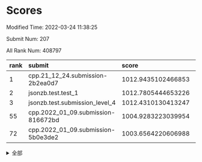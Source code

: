 # Scores

Modified Time: 2022-03-24 11:38:25

Submit Num: 207

All Rank Num: 408797

| rank |               submit               |       score        |       sigma        | pk_num |
| :--- | :--------------------------------- | :----------------- | :----------------- | :----- |
| 1    | cpp.21_12_24.submission-2b2ea0d7   | 1012.9435102466853 | 0.7945375369957234 | 7903   |
| 2    | jsonzb.test.test_1                 | 1012.7805444653226 | 0.7777550617554692 | 7904   |
| 3    | jsonzb.test.submission_level_4     | 1012.4310130413247 | 0.7861307019052    | 7905   |
| 55   | cpp.2022_01_09.submission-816672bd | 1004.9283223039954 | 0.7291883462908995 | 7897   |
| 72   | cpp.2022_01_09.submission-5b0e3de2 | 1003.6564220606988 | 0.7054272274081356 | 7901   |


<details>
<summary>全部</summary>

| rank |                 submit                 |       score        |       sigma        | pk_num |
| :--- | :------------------------------------- | :----------------- | :----------------- | :----- |
| 1    | cpp.21_12_24.submission-2b2ea0d7       | 1012.9435102466853 | 0.7945375369957234 | 7903   |
| 2    | jsonzb.test.test_1                     | 1012.7805444653226 | 0.7777550617554692 | 7904   |
| 3    | jsonzb.test.submission_level_4         | 1012.4310130413247 | 0.7861307019052    | 7905   |
| 4    | gobigger.level_3.submission_level_3_49 | 1011.3672981231265 | 0.7659178666215394 | 7898   |
| 5    | gobigger.level_3.submission_level_3_24 | 1011.106159406966  | 0.7795123201306448 | 7900   |
| 6    | gobigger.level_3.submission_level_3_19 | 1011.0182079506417 | 0.7724497576933468 | 7900   |
| 7    | gobigger.level_3.submission_level_3_20 | 1010.982632174855  | 0.7436364951999399 | 7903   |
| 8    | gobigger.level_3.submission_level_3_22 | 1010.7849055973433 | 0.7744448819155167 | 7900   |
| 9    | gobigger.level_3.submission_level_3_33 | 1010.7739074218829 | 0.7807526375135214 | 7899   |
| 10   | gobigger.level_3.submission_level_3_28 | 1010.7507445985373 | 0.7636041895355169 | 7897   |
| 11   | gobigger.level_3.submission_level_3_38 | 1010.7428974025499 | 0.7889991503815998 | 7903   |
| 12   | gobigger.level_3.submission_level_3_27 | 1010.6882292450762 | 0.7859968206494231 | 7895   |
| 13   | gobigger.level_3.submission_level_3_12 | 1010.63340695833   | 0.7452089988727894 | 7897   |
| 14   | gobigger.level_3.submission_level_3_25 | 1010.6192476897518 | 0.7632348021870649 | 7902   |
| 15   | gobigger.level_3.submission_level_3_18 | 1010.5892078637361 | 0.7588325854449404 | 7900   |
| 16   | gobigger.level_3.submission_level_3_29 | 1010.4503578529059 | 0.7565241670154246 | 7899   |
| 17   | gobigger.level_3.submission_level_3_0  | 1010.4235272377069 | 0.753388490918692  | 7893   |
| 18   | gobigger.level_3.submission_level_3_16 | 1010.3365671787644 | 0.772584122763448  | 7900   |
| 19   | gobigger.level_3.submission_level_3_15 | 1010.2989514212285 | 0.7645065902291968 | 7893   |
| 20   | gobigger.level_3.submission_level_3_1  | 1010.2618202832717 | 0.7888581026872266 | 7898   |
| 21   | gobigger.level_3.submission_level_3_5  | 1010.191913076206  | 0.7440697914822765 | 7898   |
| 22   | gobigger.level_3.submission_level_3_47 | 1010.1783651014371 | 0.7614281905802524 | 7903   |
| 23   | gobigger.level_3.submission_level_3_8  | 1010.1720905935642 | 0.7407007838006175 | 7898   |
| 24   | gobigger.level_3.submission_level_3_2  | 1010.1692732210911 | 0.7616636235873157 | 7903   |
| 25   | gobigger.level_3.submission_level_3_48 | 1010.1504121943891 | 0.7513716565650876 | 7901   |
| 26   | gobigger.level_3.submission_level_3_21 | 1010.0392450763826 | 0.7652013131997745 | 7903   |
| 27   | gobigger.level_3.submission_level_3_36 | 1010.0207522660857 | 0.7610324324292519 | 7901   |
| 28   | gobigger.level_3.submission_level_3_42 | 1009.951459580816  | 0.7607918386686455 | 7901   |
| 29   | gobigger.level_3.submission_level_3_34 | 1009.9473965009622 | 0.7790959940080036 | 7905   |
| 30   | gobigger.level_3.submission_level_3_11 | 1009.9249012196046 | 0.740250322282013  | 7900   |
| 31   | gobigger.level_3.submission_level_3_39 | 1009.9183976913278 | 0.740613694911119  | 7903   |
| 32   | gobigger.level_3.submission_level_3_26 | 1009.8488657222006 | 0.766073182226798  | 7901   |
| 33   | gobigger.level_3.submission_level_3_45 | 1009.8472003372622 | 0.7357580287069566 | 7894   |
| 34   | gobigger.level_3.submission_level_3_43 | 1009.7158845365535 | 0.7449101893959321 | 7903   |
| 35   | gobigger.level_3.submission_level_3_6  | 1009.5705626631548 | 0.7519615560491975 | 7901   |
| 36   | gobigger.level_3.submission_level_3_31 | 1009.4177632119879 | 0.7500823794489114 | 7897   |
| 37   | gobigger.level_3.submission_level_3_46 | 1009.3786268096661 | 0.7528154242681818 | 7900   |
| 38   | gobigger.level_3.submission_level_3_17 | 1009.2606202328514 | 0.7534019852315378 | 7902   |
| 39   | gobigger.level_3.submission_level_3_4  | 1009.1758640663049 | 0.7316985090503799 | 7898   |
| 40   | gobigger.level_3.submission_level_3_37 | 1009.1270328027236 | 0.748319239986459  | 7900   |
| 41   | gobigger.level_3.submission_level_3_14 | 1009.0884586081087 | 0.7551702692987704 | 7903   |
| 42   | gobigger.level_3.submission_level_3_13 | 1009.0578839134962 | 0.7610654579871327 | 7897   |
| 43   | gobigger.level_3.submission_level_3_7  | 1009.0408355334655 | 0.7517607976173882 | 7902   |
| 44   | gobigger.level_3.submission_level_3_23 | 1009.0396473051242 | 0.7408151988017776 | 7898   |
| 45   | gobigger.level_3.submission_level_3_41 | 1008.9748789638832 | 0.7441136932735315 | 7897   |
| 46   | gobigger.level_3.submission_level_3_44 | 1008.9648808490684 | 0.7606293876977196 | 7894   |
| 47   | gobigger.level_3.submission_level_3_3  | 1008.8782785343565 | 0.7501314346028489 | 7899   |
| 48   | gobigger.level_3.submission_level_3_40 | 1008.6553737688869 | 0.7452305226837281 | 7903   |
| 49   | gobigger.level_3.submission_level_3_30 | 1008.6127711284005 | 0.7394956728060005 | 7902   |
| 50   | gobigger.level_3.submission_level_3_9  | 1008.5260949967555 | 0.7511252804080626 | 7898   |
| 51   | gobigger.level_3.submission_level_3_35 | 1008.2903237891024 | 0.7212433557163452 | 7900   |
| 52   | gobigger.level_3.submission_level_3_32 | 1008.0250806504332 | 0.7327180976688894 | 7901   |
| 53   | gobigger.level_3.submission_level_3_10 | 1007.8509334481245 | 0.7558361825283958 | 7901   |
| 54   | gobigger.level_1.submission_level_1_12 | 1004.968060001074  | 0.7266267418229175 | 7902   |
| 55   | cpp.2022_01_09.submission-816672bd     | 1004.9283223039954 | 0.7291883462908995 | 7897   |
| 56   | gobigger.level_1.submission_level_1_49 | 1004.8695936509031 | 0.7053445995517236 | 7899   |
| 57   | gobigger.level_1.submission_level_1_11 | 1004.8385194849823 | 0.7175585372321138 | 7900   |
| 58   | gobigger.level_1.submission_level_1_2  | 1004.7454662414758 | 0.7118521168922645 | 7904   |
| 59   | gobigger.level_1.submission_level_1_21 | 1004.6124940008391 | 0.7212246691294526 | 7896   |
| 60   | gobigger.level_1.submission_level_1_14 | 1004.4971681770493 | 0.7183230794727794 | 7903   |
| 61   | gobigger.level_1.submission_level_1_40 | 1004.472474747054  | 0.7216402061702447 | 7901   |
| 62   | gobigger.level_1.submission_level_1_30 | 1004.2255283205649 | 0.7150922248469199 | 7902   |
| 63   | gobigger.level_1.submission_level_1_3  | 1004.2137433175151 | 0.7127228741669843 | 7897   |
| 64   | gobigger.level_1.submission_level_1_13 | 1004.1786383999114 | 0.7285466725823485 | 7897   |
| 65   | gobigger.level_1.submission_level_1_37 | 1004.1586824996333 | 0.7210586066019026 | 7901   |
| 66   | gobigger.level_1.submission_level_1_38 | 1004.0874742592273 | 0.7119767993370246 | 7896   |
| 67   | gobigger.level_1.submission_level_1_47 | 1003.9091486343399 | 0.7189783292415203 | 7897   |
| 68   | gobigger.level_1.submission_level_1_10 | 1003.8805072191672 | 0.7090917575208356 | 7905   |
| 69   | gobigger.level_1.submission_level_1_41 | 1003.8314066300527 | 0.7035261637504039 | 7900   |
| 70   | gobigger.level_1.submission_level_1_48 | 1003.7847572185856 | 0.7230203117387225 | 7898   |
| 71   | gobigger.level_1.submission_level_1_6  | 1003.7357486420777 | 0.6996119803163678 | 7900   |
| 72   | cpp.2022_01_09.submission-5b0e3de2     | 1003.6564220606988 | 0.7054272274081356 | 7901   |
| 73   | gobigger.level_1.submission_level_1_5  | 1003.6411756510897 | 0.7191532824832978 | 7903   |
| 74   | gobigger.level_1.submission_level_1_1  | 1003.557476882856  | 0.7048487071710884 | 7901   |
| 75   | gobigger.level_1.submission_level_1_46 | 1003.5274820732778 | 0.7159114185899488 | 7900   |
| 76   | gobigger.level_1.submission_level_1_19 | 1003.4921622492698 | 0.7138340625428627 | 7901   |
| 77   | gobigger.level_1.submission_level_1_36 | 1003.4913551782316 | 0.7112580194448924 | 7901   |
| 78   | gobigger.level_1.submission_level_1_20 | 1003.4285291344506 | 0.7253680970249733 | 7901   |
| 79   | gobigger.level_1.submission_level_1_17 | 1003.4119690702328 | 0.7195129899511438 | 7895   |
| 80   | gobigger.level_1.submission_level_1_26 | 1003.3779337170524 | 0.7168073535808374 | 7903   |
| 81   | gobigger.level_1.submission_level_1_9  | 1003.352270104404  | 0.7102974101215546 | 7901   |
| 82   | gobigger.level_1.submission_level_1_24 | 1003.3442931619942 | 0.7117716195760837 | 7899   |
| 83   | gobigger.level_1.submission_level_1_29 | 1003.2642048658075 | 0.7251969689402449 | 7902   |
| 84   | gobigger.level_1.submission_level_1_34 | 1003.2633499026641 | 0.7131840296530864 | 7900   |
| 85   | gobigger.level_1.submission_level_1_4  | 1003.1873002888834 | 0.7045045117614126 | 7897   |
| 86   | gobigger.level_1.submission_level_1_7  | 1003.1819900986125 | 0.6957047052507902 | 7903   |
| 87   | gobigger.level_1.submission_level_1_42 | 1003.1349704936899 | 0.7071624828551677 | 7899   |
| 88   | gobigger.level_1.submission_level_1_32 | 1003.0977814222504 | 0.7059281086302704 | 7896   |
| 89   | gobigger.level_1.submission_level_1_44 | 1003.0444686343174 | 0.7148744487776661 | 7900   |
| 90   | gobigger.level_1.submission_level_1_16 | 1003.0046679229446 | 0.708013686151008  | 7896   |
| 91   | gobigger.level_1.submission_level_1_43 | 1002.9564357760756 | 0.7137228242565586 | 7899   |
| 92   | gobigger.level_1.submission_level_1_8  | 1002.9243030978427 | 0.7224274353576198 | 7902   |
| 93   | gobigger.level_1.submission_level_1_39 | 1002.919522543169  | 0.7305222081213815 | 7896   |
| 94   | gobigger.level_1.submission_level_1_25 | 1002.8050728499791 | 0.7185585583905257 | 7900   |
| 95   | gobigger.level_1.submission_level_1_18 | 1002.7366283260023 | 0.717761481388198  | 7901   |
| 96   | gobigger.level_1.submission_level_1_15 | 1002.6676361227408 | 0.7312431463984376 | 7889   |
| 97   | gobigger.level_1.submission_level_1_22 | 1002.6267224617636 | 0.6927248545984298 | 7899   |
| 98   | gobigger.level_1.submission_level_1_35 | 1002.5993820615512 | 0.7233985305216961 | 7900   |
| 99   | gobigger.level_1.submission_level_1_45 | 1002.4538593596438 | 0.7087196575653322 | 7898   |
| 100  | gobigger.level_1.submission_level_1_31 | 1002.4351469592158 | 0.7047495285246859 | 7898   |
| 101  | gobigger.level_1.submission_level_1_27 | 1002.2904159162034 | 0.7083246135562329 | 7901   |
| 102  | gobigger.level_1.submission_level_1_0  | 1002.2773480833182 | 0.7113755345107867 | 7901   |
| 103  | gobigger.level_1.submission_level_1_23 | 1001.8265280933269 | 0.7127627692207102 | 7905   |
| 104  | gobigger.level_1.submission_level_1_28 | 1001.7339452665917 | 0.6966885870588532 | 7897   |
| 105  | gobigger.level_1.submission_level_1_33 | 1001.1436968133419 | 0.7067469222454289 | 7898   |
| 106  | gobigger.random.submission_random_18   | 997.1876016610948  | 0.7122176690238449 | 7902   |
| 107  | gobigger.random.submission_random_6    | 997.0758900658179  | 0.7099554789933025 | 7896   |
| 108  | gobigger.random.submission_random_33   | 997.0269917244241  | 0.7074217911054356 | 7899   |
| 109  | gobigger.random.submission_random_4    | 996.9910084398401  | 0.7175783258681048 | 7895   |
| 110  | gobigger.random.submission_random_19   | 996.927765661709   | 0.7083965995991383 | 7900   |
| 111  | gobigger.random.submission_random_37   | 996.8603767789895  | 0.7047682453363938 | 7901   |
| 112  | gobigger.random.submission_random_40   | 996.8357195794248  | 0.715132512741522  | 7896   |
| 113  | gobigger.random.submission_random_30   | 996.7925842757759  | 0.7097213478925576 | 7899   |
| 114  | gobigger.random.submission_random_26   | 996.7872033633831  | 0.7235123342099529 | 7898   |
| 115  | gobigger.random.submission_random_34   | 996.7498671683212  | 0.7160901468900929 | 7897   |
| 116  | gobigger.random.submission_random_7    | 996.7382729735481  | 0.7184254236840539 | 7898   |
| 117  | gobigger.random.submission_random_22   | 996.6643306984087  | 0.7093386568904414 | 7896   |
| 118  | gobigger.random.submission_random_27   | 996.5801454086503  | 0.7107938408046555 | 7900   |
| 119  | gobigger.random.submission_random_42   | 996.5106838235524  | 0.7024089951201383 | 7898   |
| 120  | gobigger.random.submission_random_23   | 996.4626983548377  | 0.7015775429870341 | 7900   |
| 121  | gobigger.random.submission_random_43   | 996.3344251057164  | 0.7080112286433676 | 7898   |
| 122  | gobigger.random.submission_random_15   | 996.2464996748733  | 0.6980852321591485 | 7901   |
| 123  | gobigger.random.submission_random_5    | 996.2429493341892  | 0.7066122768374115 | 7898   |
| 124  | gobigger.random.submission_random_13   | 996.1920582917403  | 0.706917185773215  | 7898   |
| 125  | gobigger.random.submission_random_0    | 996.1711777472507  | 0.7061193514420678 | 7901   |
| 126  | gobigger.random.submission_random_49   | 996.1418589303577  | 0.7113959599362837 | 7899   |
| 127  | gobigger.random.submission_random_48   | 996.1186517545351  | 0.7144105095002606 | 7900   |
| 128  | gobigger.random.submission_random_28   | 996.0931496255192  | 0.7090186141121182 | 7901   |
| 129  | gobigger.random.submission_random_17   | 996.0713421508589  | 0.7005693331481047 | 7897   |
| 130  | gobigger.random.submission_random_46   | 996.0650763407899  | 0.7085749048146963 | 7903   |
| 131  | gobigger.random.submission_random_9    | 995.9088845012262  | 0.7110856634609427 | 7896   |
| 132  | gobigger.random.submission_random_8    | 995.896884913922   | 0.7187533798427086 | 7897   |
| 133  | gobigger.random.submission_random_31   | 995.8932281872801  | 0.7168814599092721 | 7900   |
| 134  | gobigger.random.submission_random_1    | 995.8717015549996  | 0.7054492369345063 | 7903   |
| 135  | gobigger.random.submission_random_44   | 995.8488868433517  | 0.7001600676206634 | 7902   |
| 136  | gobigger.random.submission_random_11   | 995.8316691959686  | 0.710717521190697  | 7905   |
| 137  | gobigger.random.submission_random_12   | 995.8092116547664  | 0.708902118465374  | 7899   |
| 138  | gobigger.random.submission_random_3    | 995.8012625318503  | 0.7177771364756053 | 7905   |
| 139  | gobigger.random.submission_random_35   | 995.8004274052714  | 0.7072943783854744 | 7898   |
| 140  | gobigger.random.submission_random_14   | 995.7878675291153  | 0.7063699046084516 | 7902   |
| 141  | gobigger.random.submission_random_47   | 995.6999070070597  | 0.7078155846010531 | 7896   |
| 142  | gobigger.random.submission_random_25   | 995.6370750428098  | 0.7117028640691054 | 7896   |
| 143  | gobigger.random.submission_random_36   | 995.6360967350032  | 0.7162874327819473 | 7903   |
| 144  | gobigger.random.submission_random_2    | 995.5178610871875  | 0.7145118631543899 | 7903   |
| 145  | gobigger.random.submission_random_41   | 995.494611150837   | 0.719383030270226  | 7893   |
| 146  | gobigger.random.submission_random_10   | 995.4787698507683  | 0.718149505112284  | 7895   |
| 147  | gobigger.random.submission_random_16   | 995.424313053398   | 0.7056565050608582 | 7895   |
| 148  | gobigger.random.submission_random_24   | 995.4173285676604  | 0.7041835797762526 | 7898   |
| 149  | gobigger.random.submission_random_39   | 995.1447082541653  | 0.7182136711070795 | 7900   |
| 150  | gobigger.random.submission_random_29   | 995.1372682957355  | 0.7190573356912918 | 7900   |
| 151  | gobigger.random.submission_random_20   | 995.132110738624   | 0.7229194623922577 | 7898   |
| 152  | gobigger.random.submission_random_32   | 995.1208308524251  | 0.7132731551259257 | 7899   |
| 153  | gobigger.random.submission_random_45   | 995.1183625511405  | 0.7080495634147992 | 7901   |
| 154  | gobigger.random.submission_random_21   | 994.709746039577   | 0.7178949698109092 | 7900   |
| 155  | gobigger.random.submission_random_38   | 994.359577313366   | 0.7224882050374516 | 7900   |
| 156  | gobigger.level_2.submission_level_2_49 | 994.1491578471733  | 0.7403536063860082 | 7899   |
| 157  | gobigger.level_2.submission_level_2_44 | 994.0023565055911  | 0.7262957592651267 | 7901   |
| 158  | gobigger.level_2.submission_level_2_6  | 993.642641080731   | 0.7201167171911255 | 7901   |
| 159  | gobigger.level_2.submission_level_2_47 | 993.1934820700028  | 0.7329642029884615 | 7899   |
| 160  | gobigger.level_2.submission_level_2_25 | 993.085549938755   | 0.7212680032588061 | 7901   |
| 161  | gobigger.level_2.submission_level_2_27 | 993.0161083530791  | 0.7418115612926155 | 7902   |
| 162  | gobigger.level_2.submission_level_2_34 | 992.8703059883786  | 0.7295618572807494 | 7894   |
| 163  | gobigger.level_2.submission_level_2_29 | 992.7956938599868  | 0.7573348113129446 | 7902   |
| 164  | gobigger.level_2.submission_level_2_35 | 992.6958100109376  | 0.7494237654584153 | 7902   |
| 165  | gobigger.level_2.submission_level_2_8  | 992.6871043324285  | 0.7440626077165897 | 7902   |
| 166  | gobigger.level_2.submission_level_2_7  | 992.6762590586914  | 0.7558479069354581 | 7903   |
| 167  | gobigger.level_2.submission_level_2_30 | 992.6756915291243  | 0.7442383412007415 | 7900   |
| 168  | gobigger.level_2.submission_level_2_11 | 992.6106089041986  | 0.7507649460294044 | 7904   |
| 169  | gobigger.level_2.submission_level_2_24 | 992.6076531807739  | 0.7418674805226766 | 7900   |
| 170  | gobigger.level_2.submission_level_2_46 | 992.5645662314218  | 0.7290713591997743 | 7904   |
| 171  | gobigger.level_2.submission_level_2_2  | 992.5095839103393  | 0.7541345583082047 | 7897   |
| 172  | gobigger.level_2.submission_level_2_4  | 992.4236206669342  | 0.7341870974380829 | 7898   |
| 173  | gobigger.level_2.submission_level_2_21 | 992.3759814826279  | 0.7458929206953115 | 7902   |
| 174  | gobigger.level_2.submission_level_2_5  | 992.343525552417   | 0.7293064225013546 | 7893   |
| 175  | gobigger.level_2.submission_level_2_43 | 992.2736610213525  | 0.7407709383180336 | 7897   |
| 176  | gobigger.level_2.submission_level_2_14 | 992.2724093705119  | 0.7496792690094158 | 7897   |
| 177  | gobigger.level_2.submission_level_2_13 | 992.2611599320477  | 0.7511358159109673 | 7899   |
| 178  | gobigger.level_2.submission_level_2_9  | 992.2342880750156  | 0.7442832895417301 | 7896   |
| 179  | gobigger.level_2.submission_level_2_28 | 992.2071371666931  | 0.7418143878485732 | 7901   |
| 180  | gobigger.level_2.submission_level_2_19 | 992.2044623598933  | 0.7321722790168541 | 7902   |
| 181  | gobigger.level_2.submission_level_2_16 | 992.18432736511    | 0.7574710737863527 | 7900   |
| 182  | gobigger.level_2.submission_level_2_15 | 992.1634785618163  | 0.7238881457548034 | 7897   |
| 183  | gobigger.level_2.submission_level_2_38 | 992.1356799070288  | 0.7469851502862699 | 7899   |
| 184  | gobigger.level_2.submission_level_2_18 | 992.1059490517359  | 0.726016100274595  | 7898   |
| 185  | gobigger.level_2.submission_level_2_39 | 992.0919793188989  | 0.7362772449798508 | 7901   |
| 186  | gobigger.level_2.submission_level_2_1  | 992.0501223511253  | 0.759493722070161  | 7902   |
| 187  | gobigger.level_2.submission_level_2_45 | 992.0131058001876  | 0.7423963593632238 | 7897   |
| 188  | gobigger.level_2.submission_level_2_22 | 992.0121247430133  | 0.7444657081277811 | 7899   |
| 189  | gobigger.level_2.submission_level_2_40 | 992.0010138604233  | 0.7615731258016474 | 7898   |
| 190  | gobigger.level_2.submission_level_2_23 | 991.9848969123129  | 0.7503037150904055 | 7899   |
| 191  | gobigger.level_2.submission_level_2_26 | 991.9222424868541  | 0.7405233775253568 | 7898   |
| 192  | gobigger.level_2.submission_level_2_20 | 991.7553553259891  | 0.7663649708504439 | 7898   |
| 193  | gobigger.level_2.submission_level_2_0  | 991.7250676853552  | 0.7354710204050767 | 7896   |
| 194  | gobigger.level_2.submission_level_2_48 | 991.7116125231034  | 0.7409186174110614 | 7896   |
| 195  | gobigger.level_2.submission_level_2_42 | 991.6597603251457  | 0.7471889756940433 | 7897   |
| 196  | gobigger.level_2.submission_level_2_32 | 991.5211572931807  | 0.7510731377723123 | 7896   |
| 197  | gobigger.level_2.submission_level_2_31 | 991.499321170799   | 0.7515155518490161 | 7894   |
| 198  | gobigger.level_2.submission_level_2_10 | 991.437666002273   | 0.7595187770164552 | 7904   |
| 199  | gobigger.level_2.submission_level_2_33 | 991.4118869436326  | 0.7674686889384831 | 7900   |
| 200  | gobigger.level_2.submission_level_2_37 | 991.4098572705548  | 0.7428998309196246 | 7898   |
| 201  | gobigger.level_2.submission_level_2_36 | 991.1166706813028  | 0.7635436729939431 | 7905   |
| 202  | gobigger.level_2.submission_level_2_3  | 991.1108703562583  | 0.7453164283417191 | 7901   |
| 203  | gobigger.level_2.submission_level_2_12 | 990.9647619216254  | 0.7667829203508235 | 7897   |
| 204  | gobigger.level_2.submission_level_2_17 | 990.4782362486432  | 0.7570581654891875 | 7901   |
| 205  | gobigger.level_2.submission_level_2_41 | 990.2698096180607  | 0.7494350954043489 | 7904   |
| 206  | gobigger.none.submission_none_0        | 978.0367025457506  | 1.2986642308726304 | 7892   |
| 207  | gobigger.none.submission_none_1        | 976.7671730068166  | 1.4104716640126547 | 7899   |

</details>